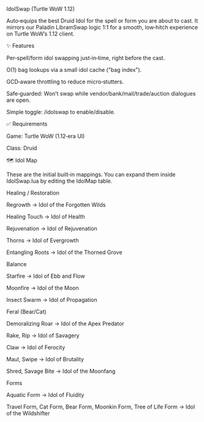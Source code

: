 IdolSwap (Turtle WoW 1.12)

Auto‑equips the best Druid Idol for the spell or form you are about to cast. It mirrors our Paladin LibramSwap logic 1:1 for a smooth, low‑hitch experience on Turtle WoW’s 1.12 client.

✨ Features

Per‑spell/form idol swapping just‑in‑time, right before the cast.

O(1) bag lookups via a small idol cache ("bag index").

GCD‑aware throttling to reduce micro‑stutters.

Safe‑guarded: Won’t swap while vendor/bank/mail/trade/auction dialogues are open.

Simple toggle: /idolswap to enable/disable.

✅ Requirements

Game: Turtle WoW (1.12‑era UI)

Class: Druid

🗺️ Idol Map

These are the initial built‑in mappings. You can expand them inside IdolSwap.lua by editing the IdolMap table.

Healing / Restoration

Regrowth → Idol of the Forgotten Wilds

Healing Touch → Idol of Health

Rejuvenation → Idol of Rejuvenation

Thorns → Idol of Evergrowth

Entangling Roots → Idol of the Thorned Grove

Balance

Starfire → Idol of Ebb and Flow

Moonfire → Idol of the Moon

Insect Swarm → Idol of Propagation

Feral (Bear/Cat)

Demoralizing Roar → Idol of the Apex Predator

Rake, Rip → Idol of Savagery

Claw → Idol of Ferocity

Maul, Swipe → Idol of Brutality

Shred, Savage Bite → Idol of the Moonfang

Forms

Aquatic Form → Idol of Fluidity

Travel Form, Cat Form, Bear Form, Moonkin Form, Tree of Life Form → Idol of the Wildshifter
